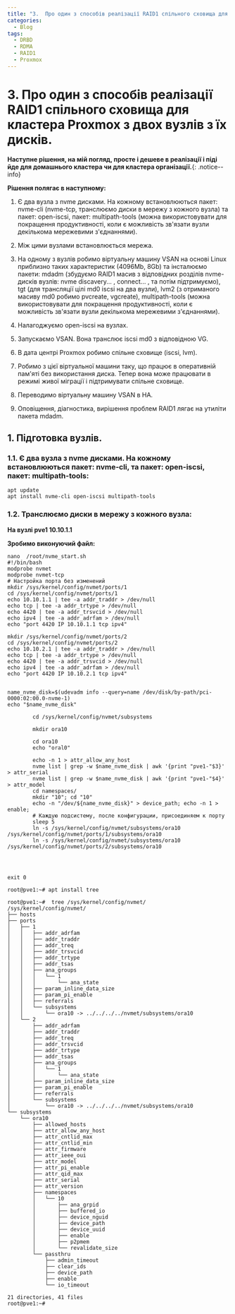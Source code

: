 ```yaml
---
title: "3.	Про один з способів реалізації RAID1 спільного сховища для кластера Proxmox з двох вузлів з їх дисків."
categories:
  - Blog
tags:
  - DRBD 
  - RDMA
  - RAID1
  - Proxmox
---
```

# 3. Про один з способів реалізації RAID1 спільного сховища для кластера Proxmox з двох вузлів з їх дисків.

**Наступне рішення, на мій погляд, просте і дешеве в реалізації і піді йде для домашнього кластера чи для кластера організації.**{: .notice--info}  

**Рішення полягає в наступному:**  

  1.	Є два вузла з nvme дисками. На кожному встановлюються пакет: nvme-cli (nvme-tcp, транслюємо диски в мережу з кожного вузла) та пакет: open-iscsi, пакет: multipath-tools (можна використовувати для покращення продуктивності, коли є можливість зв'язати вузли декількома мережевими з'єднаннями).  
  
  2.	Між цими вузлами встановлюється мережа.   
  
  3.	На одному з вузлів робимо віртуальну машину VSAN на основі Linux приблизно таких характеристик (4096Mb, 8Gb) та інсталюємо пакети:  mdadm (збудуємо RAID1 масив з відповідних розділів nvme-дисків вузлів: nvme discavery... , connect... , та потім підтримуємо), tgt (для трансляції цілі md0 iscsi на два вузли), lvm2 (з отриманого  масиву md0 робимо pvcreate, vgcreate), multipath-tools (можна використовувати для покращення продуктивності, коли є можливість зв'язати вузли декількома мережевими з'єднаннями).   
  
  4.	Налагоджуємо open-iscsi на вузлах.  
  
  5.	Запускаємо VSAN. Вона транслює iscsi md0 з відповідною VG.  
  
  6.	В дата центрі Proxmox робимо спільне сховище (iscsi, lvm).  
  
  7.	Робимо з цієї віртуальної машини таку, що працює в оперативній пам'яті без використання диска. Тепер вона може працювати в режимі живої міграції і підтримувати спільне сховище.  
  
  8.	Переводимо віртуальну машину VSAN в HA.  
  
  9.	Оповіщення, діагностика, вирішення проблем RAID1 лягає на утиліти пакета mdadm.

## 1.	Підготовка вузлів. 
### 1.1. Є два вузла з nvme дисками. На кожному встановлюються пакет: nvme-cli, та пакет: open-iscsi, пакет: multipath-tools:
```
apt update 
apt install nvme-cli open-iscsi multipath-tools
```
### 1.2. Транслюємо диски в мережу з кожного вузла:  

**На вузлі pve1 10.10.1.1**  

**Зробимо виконуючий файл:**  
```
nano  /root/nvme_start.sh
#!/bin/bash
modprobe nvmet
modprobe nvmet-tcp
# Настройка порта без изменений
mkdir /sys/kernel/config/nvmet/ports/1
cd /sys/kernel/config/nvmet/ports/1
echo 10.10.1.1 | tee -a addr_traddr > /dev/null
echo tcp | tee -a addr_trtype > /dev/null
echo 4420 | tee -a addr_trsvcid > /dev/null
echo ipv4 | tee -a addr_adrfam > /dev/null
echo "port 4420 IP 10.10.1.1 tcp ipv4"

mkdir /sys/kernel/config/nvmet/ports/2
cd /sys/kernel/config/nvmet/ports/2
echo 10.10.2.1 | tee -a addr_traddr > /dev/null
echo tcp | tee -a addr_trtype > /dev/null
echo 4420 | tee -a addr_trsvcid > /dev/null
echo ipv4 | tee -a addr_adrfam > /dev/null
echo "port 4420 IP 10.10.2.1 tcp ipv4"


name_nvme_disk=$(udevadm info --query=name /dev/disk/by-path/pci-0000:02:00.0-nvme-1)
echo "$name_nvme_disk"

        cd /sys/kernel/config/nvmet/subsystems

        mkdir ora10

        cd ora10
        echo "oral0" 

        echo -n 1 > attr_allow_any_host
        nvme list | grep -w $name_nvme_disk | awk '{print "pve1-"$3}' > attr_serial
        nvme list | grep -w $name_nvme_disk | awk '{print "pve1-"$4}' > attr_model
        cd namespaces/
        mkdir "10"; cd "10"
        echo -n "/dev/${name_nvme_disk}" > device_path; echo -n 1 > enable;
        # Каждую подсистему, после конфигурации, присоединяем к порту
        sleep 5
        ln -s /sys/kernel/config/nvmet/subsystems/ora10 /sys/kernel/config/nvmet/ports/1/subsystems/ora10
        ln -s /sys/kernel/config/nvmet/subsystems/ora10 /sys/kernel/config/nvmet/ports/2/subsystems/ora10




exit 0

root@pve1:~# apt install tree

root@pve1:~#  tree /sys/kernel/config/nvmet/ 
/sys/kernel/config/nvmet/
├── hosts
├── ports
│   ├── 1
│   │   ├── addr_adrfam
│   │   ├── addr_traddr
│   │   ├── addr_treq
│   │   ├── addr_trsvcid
│   │   ├── addr_trtype
│   │   ├── addr_tsas
│   │   ├── ana_groups
│   │   │   └── 1
│   │   │       └── ana_state
│   │   ├── param_inline_data_size
│   │   ├── param_pi_enable
│   │   ├── referrals
│   │   └── subsystems
│   │       └── ora10 -> ../../../../nvmet/subsystems/ora10
│   └── 2
│       ├── addr_adrfam
│       ├── addr_traddr
│       ├── addr_treq
│       ├── addr_trsvcid
│       ├── addr_trtype
│       ├── addr_tsas
│       ├── ana_groups
│       │   └── 1
│       │       └── ana_state
│       ├── param_inline_data_size
│       ├── param_pi_enable
│       ├── referrals
│       └── subsystems
│           └── ora10 -> ../../../../nvmet/subsystems/ora10
└── subsystems
    └── ora10
        ├── allowed_hosts
        ├── attr_allow_any_host
        ├── attr_cntlid_max
        ├── attr_cntlid_min
        ├── attr_firmware
        ├── attr_ieee_oui
        ├── attr_model
        ├── attr_pi_enable
        ├── attr_qid_max
        ├── attr_serial
        ├── attr_version
        ├── namespaces
        │   └── 10
        │       ├── ana_grpid
        │       ├── buffered_io
        │       ├── device_nguid
        │       ├── device_path
        │       ├── device_uuid
        │       ├── enable
        │       ├── p2pmem
        │       └── revalidate_size
        └── passthru
            ├── admin_timeout
            ├── clear_ids
            ├── device_path
            ├── enable
            └── io_timeout

21 directories, 41 files
root@pve1:~# 
```


